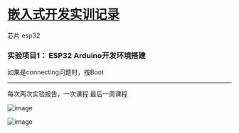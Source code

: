 # [嵌入式开发实训记录](https://github.com/QiYongchuan/MyGitBlog/issues/43)

芯片  esp32

### 实验项目1：  ESP32 Arduino开发环境搭建

如果是connecting问题时，按Boot

---

每次两次实验报告，一次课程
最后一周课程

![image](https://github.com/QiYongchuan/MyGitBlog/assets/105039020/5fb5580c-5175-4ad1-ae91-f7ed8f457942)


![image](https://github.com/QiYongchuan/MyGitBlog/assets/105039020/aaca5fc1-3f04-4885-9d40-52f9730c4422)
